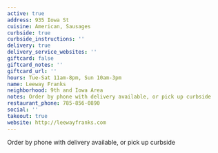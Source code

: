 ```yaml
---
active: true
address: 935 Iowa St
cuisine: American, Sausages
curbside: true
curbside_instructions: ''
delivery: true
delivery_service_websites: ''
giftcard: false
giftcard_notes: ''
giftcard_url: ''
hours: Tue-Sat 11am-8pm, Sun 10am-3pm
name: Leeway Franks
neighborhood: 9th and Iowa Area
notes: Order by phone with delivery available, or pick up curbside
restaurant_phone: 785-856-0890
social: ''
takeout: true
website: http://leewayfranks.com
---
```


Order by phone with delivery available, or pick up curbside